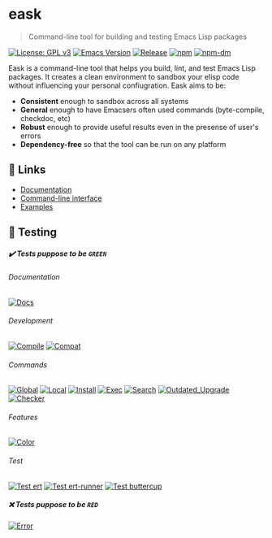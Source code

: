 # eask
> Command-line tool for building and testing Emacs Lisp packages

[![License: GPL v3](https://img.shields.io/badge/License-GPL%20v3-green.svg)](https://www.gnu.org/licenses/gpl-3.0)
[![Emacs Version](https://img.shields.io/badge/Emacs-26.1+-7F5AB6.svg?logo=gnu%20emacs&logoColor=white)](https://www.gnu.org/software/emacs/download.html)
[![Release](https://img.shields.io/github/release/emacs-eask/eask.svg?logo=github)](https://github.com/emacs-eask/eask/releases/latest)
[![npm](https://img.shields.io/npm/v/@emacs-eask/eask?logo=npm&color=green)](https://www.npmjs.com/package/@emacs-eask/eask)
[![npm-dm](https://img.shields.io/npm/dm/@emacs-eask/eask.svg)](https://npmcharts.com/compare/@emacs-eask/eask?minimal=true)

Eask is a command-line tool that helps you build, lint, and test Emacs Lisp
packages. It creates a clean environment to sandbox your elisp code without
influencing your personal confiugration. Eask aims to be:

* **Consistent** enough to sandbox across all systems
* **General** enough to have Emacsers often used commands (byte-compile, checkdoc, etc)
* **Robust** enough to provide useful results even in the presense of user's errors
* **Dependency-free** so that the tool can be run on any platform

## 🔗 Links

* [Documentation](https://emacs-eask.github.io/)
* [Command-line interface](https://emacs-eask.github.io/Getting-Started/Commands-and-options/)
* [Examples](https://emacs-eask.github.io/Examples/Real-project-examples/)

## 🧪 Testing

##### ✔️ Tests puppose to be `GREEN`

###### Documentation

[![Docs](https://github.com/emacs-eask/eask/actions/workflows/docs.yml/badge.svg)](https://github.com/emacs-eask/eask/actions/workflows/docs.yml)

###### Development

[![Compile](https://github.com/emacs-eask/eask/actions/workflows/compile.yml/badge.svg)](https://github.com/emacs-eask/eask/actions/workflows/compile.yml)
[![Compat](https://github.com/emacs-eask/eask/actions/workflows/compat.yml/badge.svg)](https://github.com/emacs-eask/eask/actions/workflows/compat.yml)

###### Commands

[![Global](https://github.com/emacs-eask/eask/actions/workflows/global.yml/badge.svg)](https://github.com/emacs-eask/eask/actions/workflows/global.yml)
[![Local](https://github.com/emacs-eask/eask/actions/workflows/local.yml/badge.svg)](https://github.com/emacs-eask/eask/actions/workflows/local.yml)
[![Install](https://github.com/emacs-eask/eask/actions/workflows/install.yml/badge.svg)](https://github.com/emacs-eask/eask/actions/workflows/install.yml)
[![Exec](https://github.com/emacs-eask/eask/actions/workflows/exec.yml/badge.svg)](https://github.com/emacs-eask/eask/actions/workflows/exec.yml)
[![Search](https://github.com/emacs-eask/eask/actions/workflows/search.yml/badge.svg)](https://github.com/emacs-eask/eask/actions/workflows/search.yml)
[![Outdated_Upgrade](https://github.com/emacs-eask/eask/actions/workflows/outdated_upgrade.yml/badge.svg)](https://github.com/emacs-eask/eask/actions/workflows/outdated_upgrade.yml)
[![Checker](https://github.com/emacs-eask/eask/actions/workflows/checker.yml/badge.svg)](https://github.com/emacs-eask/eask/actions/workflows/checker.yml)

###### Features

[![Color](https://github.com/emacs-eask/eask/actions/workflows/color.yml/badge.svg)](https://github.com/emacs-eask/eask/actions/workflows/color.yml)

###### Test

[![Test ert](https://github.com/emacs-eask/eask/actions/workflows/test_ert-runner.yml/badge.svg)](https://github.com/emacs-eask/eask/actions/workflows/test_ert-runner.yml)
[![Test ert-runner](https://github.com/emacs-eask/eask/actions/workflows/test_ert.yml/badge.svg)](https://github.com/emacs-eask/eask/actions/workflows/test_ert.yml)
[![Test buttercup](https://github.com/emacs-eask/eask/actions/workflows/test_buttercup.yml/badge.svg)](https://github.com/emacs-eask/eask/actions/workflows/test_buttercup.yml)

##### ❌ Tests puppose to be `RED`

[![Error](https://github.com/emacs-eask/eask/actions/workflows/error.yml/badge.svg)](https://github.com/emacs-eask/eask/actions/workflows/error.yml)
